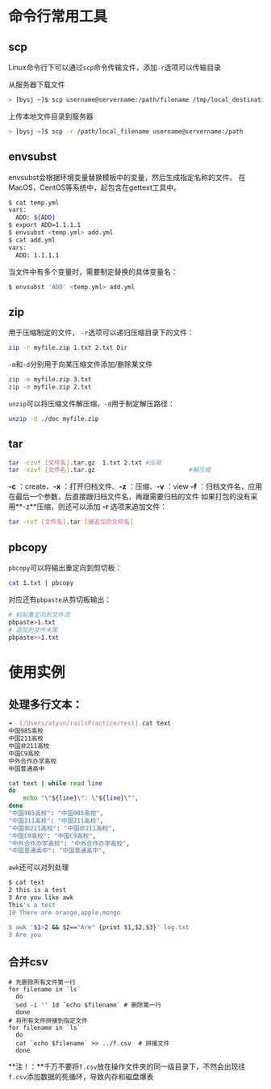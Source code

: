 # 命令行常用工具

## scp

Linux命令行下可以通过`scp`命令传输文件，添加`-r`选项可以传输目录

从服务器下载文件

```bash
> [bysj ~]$ scp username@servername:/path/filename /tmp/local_destination
```

上传本地文件目录到服务器

```bash
> [bysj ~]$ scp -r /path/local_filename username@servername:/path 
```



## envsubst

envsubst会根据环境变量替换模板中的变量，然后生成指定名称的文件。
在MacOS，CentOS等系统中，起包含在gettext工具中。

```bash
$ cat temp.yml
vars:
  ADD: ${ADD}
$ export ADD=1.1.1.1
$ envsubst <temp.yml> add.yml
$ cat add.yml
vars:
  ADD: 1.1.1.1
```

当文件中有多个变量时，需要制定替换的具体变量名：

```bash
$ envsubst 'ADD' <temp.yml> add.yml
```



## zip

用于压缩制定的文件， `-r`选项可以递归压缩目录下的文件：

```bash
zip -r myfile.zip 1.txt 2.txt Dir
```

`-m`和`-d`分别用于向某压缩文件添加/删除某文件

```bash
zip -m myfile.zip 3.txt
zip -m myfile.zip 2.txt
```

`unzip`可以将压缩文件解压缩，`-d`用于制定解压路径：

```bash
unzip -d ./doc myfile.zip
```



## tar

```bash
tar -czvf [文件名].tar.gz	1.txt 2.txt	#压缩
tar -xzvf [文件名].tar.gz							#解压缩
```

**-c** ：create、**-x** ：打开归档文件、**-z** ：压缩、**-v** ：view
**-f** ：归档文件名，应用在最后一个参数，后直接跟归档文件名，再跟需要归档的文件
如果打包的没有采用**-z**压缩，则还可以添加 **-r** 选项来追加文件：

```bash
tar -rvf [文件名].tar [被追加的文件名]
```



## pbcopy

`pbcopy`可以将输出重定向到剪切板：

```bash
cat 1.txt | pbcopy
```

对应还有`pbpaste`从剪切板输出：

```bash
# 粘贴重定向到文件流
pbpaste>1.txt
# 追加到文件末尾
pbpaste>>1.txt
```



# 使用实例

## 处理多行文本：

```bash
➜  [/Users/atyun/railsPractice/test] cat text
中国985高校
中国211高校
中国非211高校
中国C9高校
中外合作办学高校
中国普通高中

cat text | while read line
do
	echo "\"${line}\": \"${line}\"",
done
"中国985高校": "中国985高校",
"中国211高校": "中国211高校",
"中国非211高校": "中国非211高校",
"中国C9高校": "中国C9高校",
"中外合作办学高校": "中外合作办学高校",
"中国普通高中": "中国普通高中",
```

`awk`还可以对列处理

```bash
$ cat text
2 this is a test
3 Are you like awk
This's a test
10 There are orange,apple,mongo

$ awk '$1>2 && $2=="Are" {print $1,$2,$3}' log.txt
3 Are you
```



## 合并csv

```shell
# 先删除所有文件第一行
for filename in `ls`
  do
  sed -i '' 1d `echo $filename`	# 删除第一行
  done
# 将所有文件拼接到指定文件
for filename in `ls`
  do
  cat `echo $filename` >> ../f.csv	# 拼接文件
  done
```

**注！：**千万不要将`f.csv`放在操作文件夹的同一级目录下，不然会出现往`f.csv`添加数据的死循环，导致内存和磁盘爆表